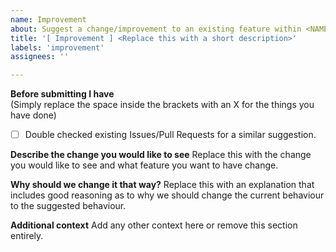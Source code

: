 ```yaml
---
name: Improvement
about: Suggest a change/improvement to an existing feature within <NAME> (For new feature use the Feature request template)
title: '[ Improvement ] <Replace this with a short description>'
labels: 'improvement'
assignees: ''

---
```


**Before submitting I have**\
(Simply replace the space inside the brackets with an X for the things you have done)
- [ ] Double checked existing Issues/Pull Requests for a similar suggestion.

**Describe the change you would like to see**
Replace this with the change you would like to see and what feature you want to have change.

**Why should we change it that way?**
Replace this with an explanation that includes good reasoning as to why we should change the current behaviour to the suggested behaviour.

**Additional context**
Add any other context here or remove this section entirely.